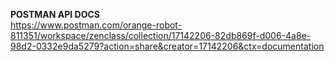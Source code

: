 <b>POSTMAN API DOCS</b><br/>
https://www.postman.com/orange-robot-811351/workspace/zenclass/collection/17142206-82db869f-d006-4a8e-98d2-0332e9da5279?action=share&creator=17142206&ctx=documentation
